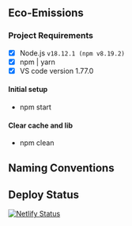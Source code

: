 ## Eco-Emissions

### Project Requirements

- [x] Node.js `v18.12.1 (npm v8.19.2)`
- [x] npm | yarn
- [x] VS code version 1.77.0

#### Initial setup
- npm start

#### Clear cache and lib 
- npm clean


## Naming Conventions

## Deploy Status

[![Netlify Status](https://api.netlify.com/api/v1/badges/cf339ebc-6017-40c4-a0ef-6a22ac5b5921/deploy-status)](https://app.netlify.com/sites/eco-emissions-dev/deploys)